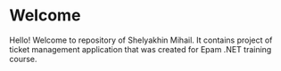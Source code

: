 # Welcome 

Hello! Welcome to repository of Shelyakhin Mihail. It contains project of ticket management application that was created for Epam .NET training course.
